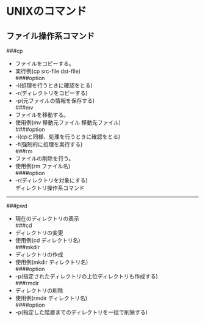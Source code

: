 UNIXのコマンド  
================
ファイル操作系コマンド  
----------------
###cp  
- ファイルをコピーする。  
- 実行例(cp src-file dst-file)  
####option  
- -i(処理を行うときに確認をとる)  
- -r(ディレクトリをコピーする)  
- -p(元ファイルの情報を保存する)  
###mv  
- ファイルを移動する。  
- 使用例(mv 移動元ファイル 移動先ファイル)  
####option  
- -i(cpと同様、処理を行うときに確認をとる)  
- -f(強制的に処理を実行する)  
###rm  
- ファイルの削除を行う。  
- 使用例(rm ファイル名)  
####option  
- -r(ディレクトリを対象にする)  
ディレクトリ操作系コマンド  
-----------------
###pwd  
- 現在のディレクトリの表示  
###cd  
- ディレクトリの変更  
- 使用例(cd ディレクトリ名)  
###mkdir  
- ディレクトリの作成  
- 使用例(mkdir ディレクトリ名)  
####option  
- -p(指定されたディレクトリの上位ディレクトリも作成する)  
###rmdir  
- ディレクトリの削除  
- 使用例(rmdir ディレクトリ名)  
####option  
- -p(指定した階層までのディレクトリを一括で削除する)  
